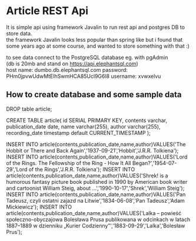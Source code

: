 Article REST Api
====================

It is simple api using framework Javalin to run rest api and postgres DB to store data.\
the framework Javalin looks less popular than spring like but i found that some years ago at some course,
and wanted to store something with that :)

to see data connect to the PostgreSQL database eg. with pgAdmin\
(db is 20mb and stand on https://api.elephantsql.com)\
host name: dumbo.db.elephantsql.com
password:  PHm0jpvwUdwMtElhSwmHCA85Ucl9G6l8
username:  xvwxelvu

## How to create database and some sample data ##

DROP table article;

CREATE TABLE article(
    id SERIAL PRIMARY KEY,
    contents varchar,
    publication_date date,
    name varchar(255),
    author varchar(255),
    recording_date timestamp default CURRENT_TIMESTAMP
); 

INSERT INTO article(contents,publication_date,name,author)VALUES('The Hobbit or There and Back Again','1937-09-21','Hobbit','J.R.R. Tolkiena');
INSERT INTO article(contents,publication_date,name,author)VALUES('Lord of the Rings. The Fellowship of the Ring - How It All Began?','1954-07-29','Lord of the Rings','J.R.R. Tolkiena');
INSERT INTO article(contents,publication_date,name,author)VALUES('Shrek! is a humorous fantasy picture book published in 1990 by American book writer and cartoonist William Steig, about ...','1990-10-17','Shrek','William Steig');
INSERT INTO article(contents,publication_date,name,author)VALUES('Pan Tadeusz, czyli ostatni zajazd na Litwie','1834-06-08','Pan Tadeusz','Adam Mickiewicz');
INSERT INTO article(contents,publication_date,name,author)VALUES('Lalka – powieść społeczno-obyczajowa Bolesława Prusa publikowana w odcinkach w latach 1887–1889 w dzienniku „Kurier Codzienny”','1883-09-29','Lalka','Bolesław Prus');

